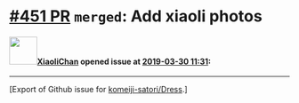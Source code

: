 # [\#451 PR](https://github.com/komeiji-satori/Dress/pull/451) `merged`: Add xiaoli photos

#### <img src="https://avatars.githubusercontent.com/u/30458572?v=4" width="50">[XiaoliChan](https://github.com/XiaoliChan) opened issue at [2019-03-30 11:31](https://github.com/komeiji-satori/Dress/pull/451):






-------------------------------------------------------------------------------



[Export of Github issue for [komeiji-satori/Dress](https://github.com/komeiji-satori/Dress).]
